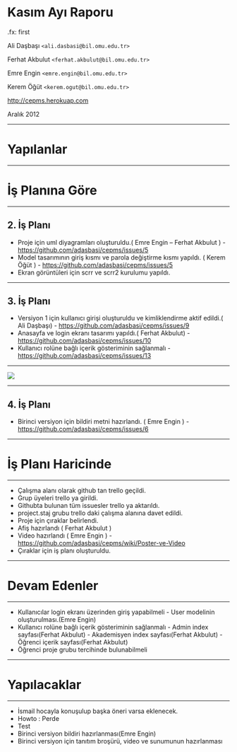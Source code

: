 #   Kasım Ayı Raporu

.fx: first

Ali Daşbaşı `<ali.dasbasi@bil.omu.edu.tr>`

Ferhat Akbulut `<ferhat.akbulut@bil.omu.edu.tr>`

Emre Engin `<emre.engin@bil.omu.edu.tr>`

Kerem Öğüt `<kerem.ogut@bil.omu.edu.tr>`

http://cepms.herokuap.com

Aralık 2012

---

#   Yapılanlar

---

#   İş Planına Göre

---

## 2. İş Planı

- Proje için uml diyagramları oluşturuldu.( Emre Engin – Ferhat Akbulut )
      - https://github.com/adasbasi/cepms/issues/5
- Model tasarımının giriş kısmı ve parola değiştirme kısmı yapıldı. ( Kerem Öğüt )
      - https://github.com/adasbasi/cepms/issues/5
- Ekran görüntüleri için scrr ve scrr2 kurulumu yapıldı.

---

## 3. İş Planı

- Versiyon 1 için kullanıcı girişi oluşturuldu ve kimliklendirme aktif edildi.( Ali Daşbaşı)
      - https://github.com/adasbasi/cepms/issues/9
- Anasayfa ve login ekranı tasarımı yapıldı.( Ferhat Akbulut)
      - https://github.com/adasbasi/cepms/issues/10
- Kullanıcı rolüne bağlı içerik gösteriminin sağlanmalı
      - https://github.com/adasbasi/cepms/issues/13
---

![](http://img823.imageshack.us/img823/7396/screenshot1112123224614.png)

---

## 4. İş Planı

- Birinci versiyon için bildiri metni hazırlandı. ( Emre Engin )
      - https://github.com/adasbasi/cepms/issues/6

---

#   İş Planı Haricinde

---

- Çalışma alanı olarak github tan trello geçildi.
- Grup üyeleri trello ya girildi.
- Githubta bulunan tüm issuesler trello ya aktarıldı.
- project.staj grubu trello daki çalışma alanına davet edildi.
- Proje için çıraklar belirlendi.
- Afiş hazırlandı ( Ferhat Akbulut )
- Video hazırlandı ( Emre Engin )
      -  https://github.com/adasbasi/cepms/wiki/Poster-ve-Video
- Çıraklar için iş planı oluşturuldu.

---

#   Devam Edenler

---

- Kullanıcılar login ekranı üzerinden giriş yapabilmeli
      - User modelinin oluşturulması.(Emre Engin)
- Kullanıcı rolüne bağlı içerik gösteriminin sağlanmalı
      - Admin index sayfası(Ferhat Akbulut)
      - Akademisyen index sayfası(Ferhat Akbulut)
      - Öğrenci içerik sayfası(Ferhat Akbulut)
- Öğrenci proje grubu tercihinde bulunabilmeli

---

#   Yapılacaklar

---

- İsmail hocayla konuşulup başka öneri varsa eklenecek.
- Howto : Perde
- Test
- Birinci versiyon bildiri hazırlanması(Emre Engin)
- Birinci versiyon için tanıtım broşürü, video ve sunumunun hazırlanması

